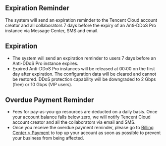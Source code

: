## Expiration Reminder
The system will send an expiration reminder to the Tencent Cloud account creator and all collaborators 7 days before the expiry of an Anti-DDoS Pro instance via Message Center, SMS and email.

## Expiration
- The system will send an expiration reminder to users 7 days before an Anti-DDoS Pro instance expires.
- Expired Anti-DDoS Pro instances will be released at 00:00 on the first day after expiration. The configuration data will be cleared and cannot be restored. DDoS protection capability will be downgraded to 2 Gbps (free) or 10 Gbps (VIP users).

## Overdue Payment Reminder
- Fees for pay-as-you-go resources are deducted on a daily basis. Once your account balance falls below zero, we will notify Tencent Cloud account creator and all the collaborators via email and SMS.
- Once you receive the overdue payment reminder, please go to [Billing Center > Payment](https://console.cloud.tencent.com/account/recharge) to top up your account as soon as possible to prevent your business from being affected.

